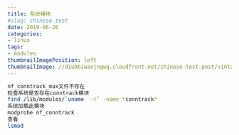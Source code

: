 ```yaml
---
title: 系统模块
#slug: chinese-test
date: 2019-06-26
categories:
- linux
tags:
- modules
thumbnailImagePosition: left
thumbnailImage: //d1u9biwaxjngwg.cloudfront.net/chinese-test-post/vintage-140.jpg
---
```


<!--more-->

```bash
nf_conntrack_max文件不存在
检查系统是否存在conntrack模块
find /lib/modules/`uname  -r` -name *conntrack*
系统加载此模块
modprobe nf_conntrack
查看
lsmod
```

